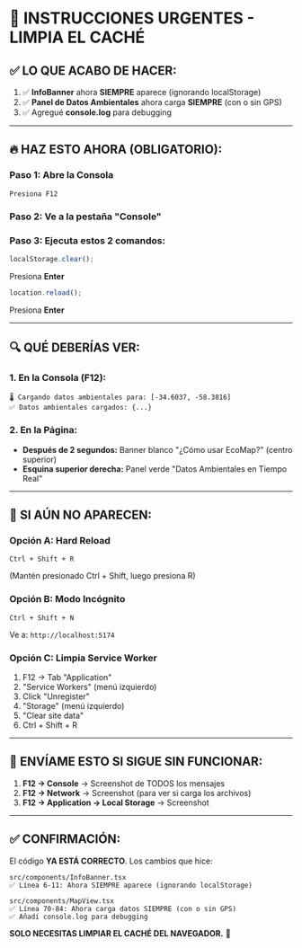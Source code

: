 # 🚨 INSTRUCCIONES URGENTES - LIMPIA EL CACHÉ

## ✅ LO QUE ACABO DE HACER:

1. ✅ **InfoBanner** ahora **SIEMPRE** aparece (ignorando localStorage)
2. ✅ **Panel de Datos Ambientales** ahora carga **SIEMPRE** (con o sin GPS)
3. ✅ Agregué **console.log** para debugging

---

## 🔥 HAZ ESTO AHORA (OBLIGATORIO):

### Paso 1: Abre la Consola

```
Presiona F12
```

### Paso 2: Ve a la pestaña "Console"

### Paso 3: Ejecuta estos 2 comandos:

```javascript
localStorage.clear();
```

Presiona **Enter**

```javascript
location.reload();
```

Presiona **Enter**

---

## 🔍 QUÉ DEBERÍAS VER:

### 1. En la Consola (F12):

```
🌡️ Cargando datos ambientales para: [-34.6037, -58.3816]
✅ Datos ambientales cargados: {...}
```

### 2. En la Página:

- **Después de 2 segundos:** Banner blanco "¿Cómo usar EcoMap?" (centro superior)
- **Esquina superior derecha:** Panel verde "Datos Ambientales en Tiempo Real"

---

## 🚫 SI AÚN NO APARECEN:

### Opción A: Hard Reload

```
Ctrl + Shift + R
```

(Mantén presionado Ctrl + Shift, luego presiona R)

### Opción B: Modo Incógnito

```
Ctrl + Shift + N
```

Ve a: `http://localhost:5174`

### Opción C: Limpia Service Worker

1. F12 → Tab "Application"
2. "Service Workers" (menú izquierdo)
3. Click "Unregister"
4. "Storage" (menú izquierdo)
5. "Clear site data"
6. Ctrl + Shift + R

---

## 📸 ENVÍAME ESTO SI SIGUE SIN FUNCIONAR:

1. **F12 → Console** → Screenshot de TODOS los mensajes
2. **F12 → Network** → Screenshot (para ver si carga los archivos)
3. **F12 → Application → Local Storage** → Screenshot

---

## ✅ CONFIRMACIÓN:

El código **YA ESTÁ CORRECTO**. Los cambios que hice:

```
src/components/InfoBanner.tsx
✅ Línea 6-11: Ahora SIEMPRE aparece (ignorando localStorage)

src/components/MapView.tsx
✅ Línea 70-84: Ahora carga datos SIEMPRE (con o sin GPS)
✅ Añadí console.log para debugging
```

**SOLO NECESITAS LIMPIAR EL CACHÉ DEL NAVEGADOR.** 🔧
